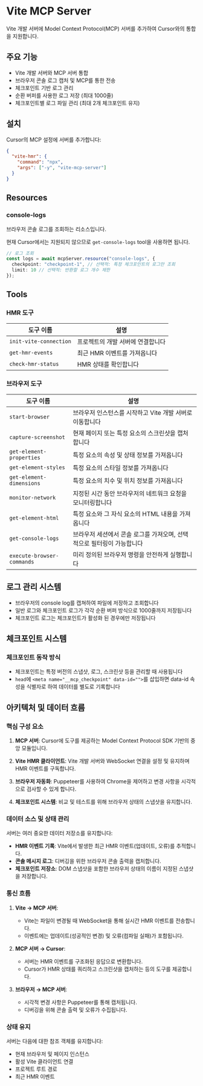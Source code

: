 # Vite MCP Server

Vite 개발 서버에 Model Context Protocol(MCP) 서버를 추가하여 Cursor와의 통합을 지원합니다.

## 주요 기능

- Vite 개발 서버와 MCP 서버 통합
- 브라우저 콘솔 로그 캡처 및 MCP를 통한 전송
- 체크포인트 기반 로그 관리
- 순환 버퍼를 사용한 로그 저장 (최대 1000줄)
- 체크포인트별 로그 파일 관리 (최대 2개 체크포인트 유지)

## 설치

Cursor의 MCP 설정에 서버를 추가합니다:

```json
{
  "vite-hmr": {
    "command": "npx",
    "args": ["-y", "vite-mcp-server"]
  }
}
```

## Resources

### console-logs

브라우저 콘솔 로그를 조회하는 리소스입니다.

현재 Cursor에서는 지원되지 않으므로 `get-console-logs` tool을 사용하면 됩니다.

```typescript
// 로그 조회
const logs = await mcpServer.resource("console-logs", {
  checkpoint: "checkpoint-1", // 선택적: 특정 체크포인트의 로그만 조회
  limit: 10 // 선택적: 반환할 로그 개수 제한
});
```

## Tools

### HMR 도구

| 도구 이름 | 설명 |
|-----------|-------------|
| `init-vite-connection` | 프로젝트의 개발 서버에 연결합니다 |
| `get-hmr-events` | 최근 HMR 이벤트를 가져옵니다 |
| `check-hmr-status` | HMR 상태를 확인합니다 |

### 브라우저 도구

| 도구 이름 | 설명 |
|-----------|-------------|
| `start-browser` | 브라우저 인스턴스를 시작하고 Vite 개발 서버로 이동합니다 |
| `capture-screenshot` | 현재 페이지 또는 특정 요소의 스크린샷을 캡처합니다 |
| `get-element-properties` | 특정 요소의 속성 및 상태 정보를 가져옵니다 |
| `get-element-styles` | 특정 요소의 스타일 정보를 가져옵니다 |
| `get-element-dimensions` | 특정 요소의 치수 및 위치 정보를 가져옵니다 |
| `monitor-network` | 지정된 시간 동안 브라우저의 네트워크 요청을 모니터링합니다 |
| `get-element-html` | 특정 요소와 그 자식 요소의 HTML 내용을 가져옵니다 |
| `get-console-logs` | 브라우저 세션에서 콘솔 로그를 가져오며, 선택적으로 필터링이 가능합니다 |
| `execute-browser-commands` | 미리 정의된 브라우저 명령을 안전하게 실행합니다 |

## 로그 관리 시스템

- 브라우저의 console log를 캡쳐하여 파일에 저장하고 조회합니다
- 일반 로그와 체크포인트 로그가 각각 순환 버퍼 방식으로 1000줄까지 저장됩니다
- 체크포인트 로그는 체크포인트가 활성화 된 경우에만 저장됩니다

## 체크포인트 시스템

### 체크포인트 동작 방식
- 체크포인트는 특정 버전의 스냅샷, 로그, 스크린샷 등을 관리할 때 사용됩니다
- `head`에 `<meta name="__mcp_checkpoint" data-id="">`를 삽입하면 data-id 속성을 식별자로 하여 데이터를 별도로 기록합니다

## 아키텍처 및 데이터 흐름

### 핵심 구성 요소

1. **MCP 서버**: Cursor에 도구를 제공하는 Model Context Protocol SDK 기반의 중앙 모듈입니다.

2. **Vite HMR 클라이언트**: Vite 개발 서버와 WebSocket 연결을 설정 및 유지하며 HMR 이벤트를 구독합니다.

3. **브라우저 자동화**: Puppeteer를 사용하여 Chrome을 제어하고 변경 사항을 시각적으로 검사할 수 있게 합니다.

4. **체크포인트 시스템**: 비교 및 테스트를 위해 브라우저 상태의 스냅샷을 유지합니다.

### 데이터 소스 및 상태 관리

서버는 여러 중요한 데이터 저장소를 유지합니다:

- **HMR 이벤트 기록**: Vite에서 발생한 최근 HMR 이벤트(업데이트, 오류)를 추적합니다.
- **콘솔 메시지 로그**: 디버깅을 위한 브라우저 콘솔 출력을 캡처합니다.
- **체크포인트 저장소**: DOM 스냅샷을 포함한 브라우저 상태의 이름이 지정된 스냅샷을 저장합니다.

### 통신 흐름

1. **Vite → MCP 서버**: 
   - Vite는 파일이 변경될 때 WebSocket을 통해 실시간 HMR 이벤트를 전송합니다.
   - 이벤트에는 업데이트(성공적인 변경) 및 오류(컴파일 실패)가 포함됩니다.

2. **MCP 서버 → Cursor**:
   - 서버는 HMR 이벤트를 구조화된 응답으로 변환합니다.
   - Cursor가 HMR 상태를 쿼리하고 스크린샷을 캡처하는 등의 도구를 제공합니다.

3. **브라우저 → MCP 서버**:
   - 시각적 변경 사항은 Puppeteer를 통해 캡처됩니다.
   - 디버깅을 위해 콘솔 출력 및 오류가 수집됩니다.

### 상태 유지

서버는 다음에 대한 참조 객체를 유지합니다:
- 현재 브라우저 및 페이지 인스턴스
- 활성 Vite 클라이언트 연결
- 프로젝트 루트 경로
- 최근 HMR 이벤트

